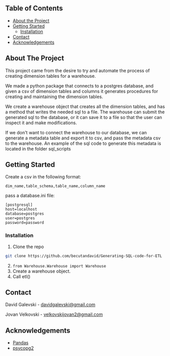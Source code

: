 
<!-- TABLE OF CONTENTS -->
## Table of Contents

* [About the Project](#about-the-project)
* [Getting Started](#getting-started)
  * [Installation](#installation)
* [Contact](#contact)
* [Acknowledgements](#acknowledgements)



<!-- ABOUT THE PROJECT -->
## About The Project
This project came from the desire to try and automate the process of creating dimension tables for a warehouse.

We made a python package that connects to a postgres database, and given a csv of dimension tables and columns it generates procedures for creating and maintaining the dimension tables.

We create a warehouse object that creates all the dimension tables, and has a method that writes the needed sql to a file.
The warehouse can submit the generated sql to the database, or it can save it to a file so that the user can inspect it and make modifications.


If we don't want to connect the warehouse to our database, we can generate a metadata table and export it to csv, and pass the metadata csv to the warehouse. An example of the sql code to generate this metadata is located in the folder sql_scripts

<!-- GETTING STARTED -->
## Getting Started
Create a csv in the following format:

```dim_name,table_schema,table_name,column_name```

pass a database.ini file:
```
[postgresql]
host=localhost
database=postgres
user=postgres
password=password
```


### Installation
1. Clone the repo
```sh
git clone https://github.com/becutandavid/Generating-SQL-code-for-ETL
```
2. ```from Warehouse.Warehouse import Warehouse```
3.  Create a warehouse object. 
4. Call etl()

<!-- CONTACT -->
## Contact

David Galevski - davidgalevski@gmail.com

Jovan Velkovski - velkovskijovan2@gmail.com

<!-- ACKNOWLEDGEMENTS -->
## Acknowledgements
* [Pandas](https://pandas.pydata.org/) 
* [psycopg2](https://pypi.org/project/psycopg2/)

